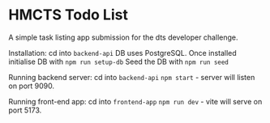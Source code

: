 # HMCTS Todo List
A simple task listing app submission for the dts developer challenge.

Installation:
cd into `backend-api`
DB uses PostgreSQL. Once installed initialise DB with `npm run setup-db`
Seed the DB with `npm run seed`

Running backend server:
cd into `backend-api`
`npm start` - server will listen on port 9090.

Running front-end app:
cd into `frontend-app`
`npm run dev` - vite will serve on port 5173.